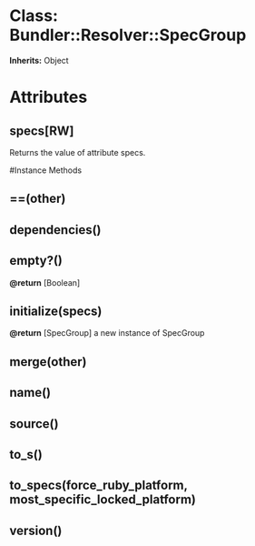 # Class: Bundler::Resolver::SpecGroup
**Inherits:** Object
    



# Attributes
## specs[RW] [](#attribute-i-specs)
Returns the value of attribute specs.


#Instance Methods
## ==(other) [](#method-i-==)

## dependencies() [](#method-i-dependencies)

## empty?() [](#method-i-empty?)

**@return** [Boolean] 

## initialize(specs) [](#method-i-initialize)

**@return** [SpecGroup] a new instance of SpecGroup

## merge(other) [](#method-i-merge)

## name() [](#method-i-name)

## source() [](#method-i-source)

## to_s() [](#method-i-to_s)

## to_specs(force_ruby_platform, most_specific_locked_platform) [](#method-i-to_specs)

## version() [](#method-i-version)

